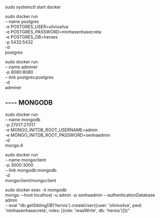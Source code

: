 sudo systemctl start docker

sudo docker run \
    --name postgres \
    -e POSTGRES_USER=silviosilva \
    -e POSTGRES_PASSWORD=minhasenhasecreta \
    -e POSTGRES_DB=heroes \
    -p 5432:5432 \
    -d \
    postgres

sudo docker run \
    --name adminer \
    -p 8080:8080 \
    --link postgres:postgres \
    -d \
    adminer

## ---- MONGODB
sudo docker run \
    --name mongodb \
    -p 27017:27017 \
    -e MONGO_INITDB_ROOT_USERNAME=admin \
    -e MONGO_INITDB_ROOT_PASSWORD=senhaadmin \
    -d \
    mongo:4

sudo docker run \
    --name mongoclient \
    -p 3000:3000 \
    --link mongodb:mongodb \
    -d \
    mongoclient/mongoclient

sudo docker exec -it mongodb \
    mongo --host localhost -u admin -p senhaadmin --authenticationDatabase admin \
    --eval "db.getSiblingDB('herois').createUser({user: 'silviosilva', pwd: 'minhasenhasecreta', roles: [{role: 'readWrite', db: 'herois'}]})"